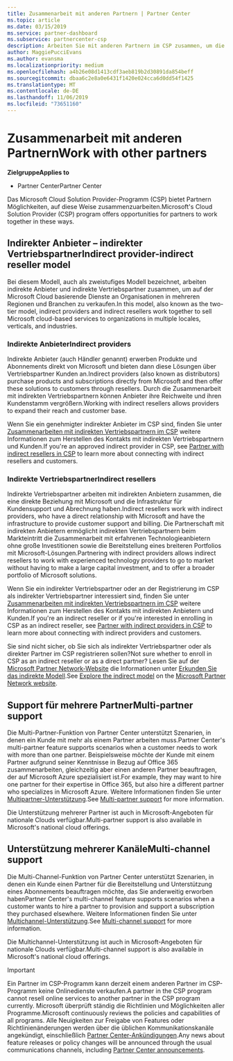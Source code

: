 ```yaml
---
title: Zusammenarbeit mit anderen Partnern | Partner Center
ms.topic: article
ms.date: 03/15/2019
ms.service: partner-dashboard
ms.subservice: partnercenter-csp
description: Arbeiten Sie mit anderen Partnern im CSP zusammen, um die Bedürfnisse Ihrer gemeinsamen Kunden zu erfüllen.
author: MaggiePucciEvans
ms.author: evansma
ms.localizationpriority: medium
ms.openlocfilehash: a4b26e08d1413cdf3aeb819b2d30891da854beff
ms.sourcegitcommit: dbaa6c2e8a0e6431f1420e024cca6d0dd54f1425
ms.translationtype: MT
ms.contentlocale: de-DE
ms.lasthandoff: 11/06/2019
ms.locfileid: "73651160"
---
```

# <a name="work-with-other-partners"></a><span data-ttu-id="acc5f-103">Zusammenarbeit mit anderen Partnern</span><span class="sxs-lookup"><span data-stu-id="acc5f-103">Work with other partners</span></span>

<span data-ttu-id="acc5f-104">**Zielgruppe**</span><span class="sxs-lookup"><span data-stu-id="acc5f-104">**Applies to**</span></span>

-  <span data-ttu-id="acc5f-105">Partner Center</span><span class="sxs-lookup"><span data-stu-id="acc5f-105">Partner Center</span></span>

<span data-ttu-id="acc5f-106">Das Microsoft Cloud Solution Provider-Programm (CSP) bietet Partnern Möglichkeiten, auf diese Weise zusammenzuarbeiten.</span><span class="sxs-lookup"><span data-stu-id="acc5f-106">Microsoft's Cloud Solution Provider (CSP) program offers opportunities for partners to work together in these ways.</span></span>

## <a name="indirect-provider-indirect-reseller-model"></a><span data-ttu-id="acc5f-107">Indirekter Anbieter – indirekter Vertriebspartner</span><span class="sxs-lookup"><span data-stu-id="acc5f-107">Indirect provider-indirect reseller model</span></span>

<span data-ttu-id="acc5f-108">Bei diesem Modell, auch als zweistufiges Modell bezeichnet, arbeiten indirekte Anbieter und indirekte Vertriebspartner zusammen, um auf der Microsoft Cloud basierende Dienste an Organisationen in mehreren Regionen und Branchen zu verkaufen.</span><span class="sxs-lookup"><span data-stu-id="acc5f-108">In this model, also known as the two-tier model, indirect providers and indirect resellers work together to sell Microsoft cloud-based services to organizations in multiple locales, verticals, and industries.</span></span> 

### <a name="indirect-providers"></a><span data-ttu-id="acc5f-109">Indirekte Anbieter</span><span class="sxs-lookup"><span data-stu-id="acc5f-109">Indirect providers</span></span>

<span data-ttu-id="acc5f-110">Indirekte Anbieter (auch Händler genannt) erwerben Produkte und Abonnements direkt von Microsoft und bieten dann diese Lösungen über Vertriebspartner Kunden an.</span><span class="sxs-lookup"><span data-stu-id="acc5f-110">Indirect providers (also known as distributors) purchase products and subscriptions directly from Microsoft and then offer these solutions to customers through resellers.</span></span> <span data-ttu-id="acc5f-111">Durch die Zusammenarbeit mit indirekten Vertriebspartnern können Anbieter ihre Reichweite und ihren Kundenstamm vergrößern.</span><span class="sxs-lookup"><span data-stu-id="acc5f-111">Working with indirect resellers allows providers to expand their reach and customer base.</span></span> 

<span data-ttu-id="acc5f-112">Wenn Sie ein genehmigter indirekter Anbieter im CSP sind, finden Sie unter [Zusammenarbeiten mit indirekten Vertriebspartnern im CSP](indirect-provider-tasks-in-partner-center.md) weitere Informationen zum Herstellen des Kontakts mit indirekten Vertriebspartnern und Kunden.</span><span class="sxs-lookup"><span data-stu-id="acc5f-112">If you're an approved indirect provider in CSP, see [Partner with indirect resellers in CSP](indirect-provider-tasks-in-partner-center.md) to learn more about connecting with indirect resellers and customers.</span></span> 

### <a name="indirect-resellers"></a><span data-ttu-id="acc5f-113">Indirekte Vertriebspartner</span><span class="sxs-lookup"><span data-stu-id="acc5f-113">Indirect resellers</span></span> 

<span data-ttu-id="acc5f-114">Indirekte Vertriebspartner arbeiten mit indirekten Anbietern zusammen, die eine direkte Beziehung mit Microsoft und die Infrastruktur für Kundensupport und Abrechnung haben.</span><span class="sxs-lookup"><span data-stu-id="acc5f-114">Indirect resellers work with indirect providers, who have a direct relationship with Microsoft and have the infrastructure to provide customer support and billing.</span></span> <span data-ttu-id="acc5f-115">Die Partnerschaft mit indirekten Anbietern ermöglicht indirekten Vertriebspartnern beim Markteintritt die Zusammenarbeit mit erfahrenen Technologieanbietern ohne große Investitionen sowie die Bereitstellung eines breiteren Portfolios mit Microsoft-Lösungen.</span><span class="sxs-lookup"><span data-stu-id="acc5f-115">Partnering with indirect providers allows indirect resellers to work with experienced technology providers to go to market without having to make a large capital investment, and to offer a broader portfolio of Microsoft solutions.</span></span> 

<span data-ttu-id="acc5f-116">Wenn Sie ein indirekter Vertriebspartner oder an der Registrierung im CSP als indirekter Vertriebspartner interessiert sind, finden Sie unter [Zusammenarbeiten mit indirekten Vertriebspartnern im CSP](indirect-reseller-tasks-in-partner-center.md) weitere Informationen zum Herstellen des Kontakts mit indirekten Anbietern und Kunden.</span><span class="sxs-lookup"><span data-stu-id="acc5f-116">If you're an indirect reseller or if you're interested in enrolling in CSP as an indirect reseller, see [Partner with indirect providers in CSP](indirect-reseller-tasks-in-partner-center.md) to learn more about connecting with indirect providers and customers.</span></span>

<span data-ttu-id="acc5f-117">Sie sind nicht sicher, ob Sie sich als indirekter Vertriebspartner oder als direkter Partner im CSP registrieren sollen?</span><span class="sxs-lookup"><span data-stu-id="acc5f-117">Not sure whether to enroll in CSP as an indirect reseller or as a direct partner?</span></span> <span data-ttu-id="acc5f-118">Lesen Sie auf der [Microsoft Partner Network-Website](https://partner.microsoft.com) die Informationen unter [Erkunden Sie das indirekte Modell](https://partner.microsoft.com/cloud-solution-provider/indirect).</span><span class="sxs-lookup"><span data-stu-id="acc5f-118">See [Explore the indirect model](https://partner.microsoft.com/cloud-solution-provider/indirect) on the [Microsoft Partner Network website](https://partner.microsoft.com).</span></span>   

## <a name="multi-partner-support"></a><span data-ttu-id="acc5f-119">Support für mehrere Partner</span><span class="sxs-lookup"><span data-stu-id="acc5f-119">Multi-partner support</span></span>

<span data-ttu-id="acc5f-120">Die Multi-Partner-Funktion von Partner Center unterstützt Szenarien, in denen ein Kunde mit mehr als einem Partner arbeiten muss.</span><span class="sxs-lookup"><span data-stu-id="acc5f-120">Partner Center's multi-partner feature supports scenarios when a customer needs to work with more than one partner.</span></span> <span data-ttu-id="acc5f-121">Beispielsweise möchte der Kunde mit einem Partner aufgrund seiner Kenntnisse in Bezug auf Office 365 zusammenarbeiten, gleichzeitig aber einen anderen Partner beauftragen, der auf Microsoft Azure spezialisiert ist.</span><span class="sxs-lookup"><span data-stu-id="acc5f-121">For example, they may want to hire one partner for their expertise in Office 365, but also hire a different partner who specializes in Microsoft Azure.</span></span> <span data-ttu-id="acc5f-122">Weitere Informationen finden Sie unter [Multipartner-Unterstützung](multipartner.md).</span><span class="sxs-lookup"><span data-stu-id="acc5f-122">See [Multi-partner support](multipartner.md) for more information.</span></span>

<span data-ttu-id="acc5f-123">Die Unterstützung mehrerer Partner ist auch in Microsoft-Angeboten für nationale Clouds verfügbar.</span><span class="sxs-lookup"><span data-stu-id="acc5f-123">Multi-partner support is also available in Microsoft's national cloud offerings.</span></span> 

## <a name="multi-channel-support"></a><span data-ttu-id="acc5f-124">Unterstützung mehrerer Kanäle</span><span class="sxs-lookup"><span data-stu-id="acc5f-124">Multi-channel support</span></span>

<span data-ttu-id="acc5f-125">Die Multi-Channel-Funktion von Partner Center unterstützt Szenarien, in denen ein Kunde einen Partner für die Bereitstellung und Unterstützung eines Abonnements beauftragen möchte, das Sie anderweitig erworben haben</span><span class="sxs-lookup"><span data-stu-id="acc5f-125">Partner Center's multi-channel feature supports scenarios when a customer wants to hire a partner to provision and support a subscription they purchased elsewhere.</span></span> <span data-ttu-id="acc5f-126">Weitere Informationen finden Sie unter [Multichannel-Unterstützung](multichannel.md).</span><span class="sxs-lookup"><span data-stu-id="acc5f-126">See [Multi-channel support](multichannel.md) for more information.</span></span>

<span data-ttu-id="acc5f-127">Die Multichannel-Unterstützung ist auch in Microsoft-Angeboten für nationale Clouds verfügbar.</span><span class="sxs-lookup"><span data-stu-id="acc5f-127">Multi-channel support is also available in Microsoft's national cloud offerings.</span></span>

> [!IMPORTANT]  
> <span data-ttu-id="acc5f-128">Ein Partner im CSP-Programm kann derzeit einem anderen Partner im CSP-Programm keine Onlinedienste verkaufen.</span><span class="sxs-lookup"><span data-stu-id="acc5f-128">A partner in the CSP program cannot resell online services to another partner in the CSP program currently.</span></span> <span data-ttu-id="acc5f-129">Microsoft überprüft ständig die Richtlinien und Möglichkeiten aller Programme.</span><span class="sxs-lookup"><span data-stu-id="acc5f-129">Microsoft continuously reviews the policies and capabilities of all programs.</span></span> <span data-ttu-id="acc5f-130">Alle Neuigkeiten zur Freigabe von Features oder Richtlinienänderungen werden über die üblichen Kommunikationskanäle angekündigt, einschließlich [Partner Center-Ankündigungen](https://partner.microsoft.com/pcv/announcements).</span><span class="sxs-lookup"><span data-stu-id="acc5f-130">Any news about feature releases or policy changes will be announced through the usual communications channels, including [Partner Center announcements](https://partner.microsoft.com/pcv/announcements).</span></span>